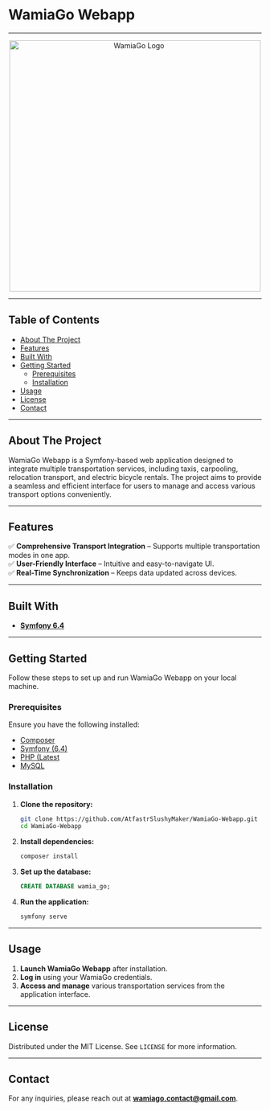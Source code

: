 # WamiaGo Webapp

---

<div align="center">
  <a href="https://github.com/AtfastrSlushyMaker/WamiaGo-Webapp">
    <img src="https://i.imgur.com/759dC4H.png" alt="WamiaGo Logo" width="500">
  </a>
</div>

---

## Table of Contents

- [About The Project](#about-the-project)
- [Features](#features)
- [Built With](#built-with)
- [Getting Started](#getting-started)
  - [Prerequisites](#prerequisites)
  - [Installation](#installation)
- [Usage](#usage)
- [License](#license)
- [Contact](#contact)

---

## About The Project

WamiaGo Webapp is a Symfony-based web application designed to integrate multiple transportation services, including taxis, carpooling, relocation transport, and electric bicycle rentals. The project aims to provide a seamless and efficient interface for users to manage and access various transport options conveniently.

---

## Features

✅ **Comprehensive Transport Integration** – Supports multiple transportation modes in one app.\
✅ **User-Friendly Interface** – Intuitive and easy-to-navigate UI.\
✅ **Real-Time Synchronization** – Keeps data updated across devices.

---

## Built With

- **[Symfony 6.4](https://symfony.com)**
---

## Getting Started

Follow these steps to set up and run WamiaGo Webapp on your local machine.

### Prerequisites

Ensure you have the following installed:

- [Composer](https://getcomposer.org)
- [Symfony (6.4)](https://symfony.com/download)
- [PHP (Latest](https://www.php.net/downloads.php)
- [MySQL](https://dev.mysql.com/downloads/)

### Installation

1. **Clone the repository:**
   ```bash
   git clone https://github.com/AtfastrSlushyMaker/WamiaGo-Webapp.git
   cd WamiaGo-Webapp
   ```
2. **Install dependencies:**
   ```bash
   composer install
   ```
3. **Set up the database:**
   ```sql
   CREATE DATABASE wamia_go;
   ```
4. **Run the application:**
   ```bash
   symfony serve
   ```

---

## Usage

1. **Launch WamiaGo Webapp** after installation.
2. **Log in** using your WamiaGo credentials.
3. **Access and manage** various transportation services from the application interface.

---

## License

Distributed under the MIT License. See `LICENSE` for more information.

---

## Contact

For any inquiries, please reach out at [**wamiago.contact@gmail.com**](mailto:wamiago.contact@gmail.com).

